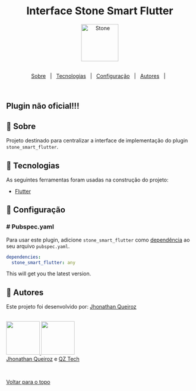 <h1 align="center">Interface Stone Smart Flutter</h1>

<div align="center" id="top"> 
  <img src="https://upload.wikimedia.org/wikipedia/commons/thumb/c/c9/Stone_pagamentos.png/800px-Stone_pagamentos.png" alt="Stone" height=100 />
</div>
<br>

<p align="center">
  <a href="#dart-sobre">Sobre</a> &#xa0; | &#xa0; 
  <a href="#rocket-tecnologias">Tecnologias</a> &#xa0; | &#xa0;
  <a href="#checkered_flag-configuração">Configuração</a> &#xa0; | &#xa0;
  <a href="#memo-autores">Autores</a> &#xa0; | &#xa0;
</p>

<br>

## Plugin não oficial!!!

## :dart: Sobre

Projeto destinado para centralizar a interface de implementação do plugin `stone_smart_flutter`.

## :rocket: Tecnologias

As seguintes ferramentas foram usadas na construção do projeto:

- [Flutter](https://flutter.dev/)

## :checkered_flag: Configuração

### # Pubspec.yaml

Para usar este plugin, adicione `stone_smart_flutter` como [dependência](https://flutter.io/using-packages/) ao seu arquivo `pubspec.yaml`.

```yaml
dependencies:
  stone_smart_flutter: any
```

This will get you the latest version.

## :memo: Autores

Este projeto foi desenvolvido por:
<a href="https://github.com/jhonathanqz" target="_blank">Jhonathan Queiroz</a>

</br>

<div> 
<a href="https://github.com/jhonathanqz">
  <img src="https://avatars.githubusercontent.com/u/74057391?s=96&v=4" height=90 />
</a>
<a href="https://github.com/Qz-Developer">
  <img src="https://avatars.githubusercontent.com/u/149726256?s=200&v=4" height=90 />
</a>
<br>
<a href="https://github.com/jhonathanqz" target="_blank">Jhonathan Queiroz</a> e
<a href="https://github.com/Qz-Developer" target="_blank">QZ Tech</a>
</div>

&#xa0;

<a href="#top">Voltar para o topo</a>
